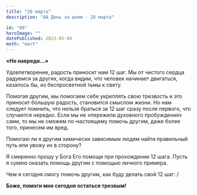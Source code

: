```yaml
---
title: "28 марта"
description: "АА День за днем - 28 марта"

id: "88"
heroImage: ""
datePublished: 2023-05-04
moth: "mart"
---
```


**«Не навреди…»**

Удовлетворение, радость приносит нам 12 шаг. Мы от чистого сердца радуемся за
других, когда видим, что человек начинает двигаться, казалось бы, из
беспросветной тьмы к свету.

Помогая другим, мы помогаем себе укреплять свою трезвость и это приносит
большую радость, становится смыслом жизни. Но нам следует помнить, что нельзя
браться за 12 шаг сразу после первого, что случается нередко. Если мы не
«пережили духовного пробуждения» сами, то мы не сможем по-настоящему помочь
другим, даже более того, принесем им вред.

Помогаю ли я другим химически зависимым людям найти правильный путь или увожу
их в сторону?

Я смиренно прошу у Бога Его помощи при прохождении 12 шага. Пусть я сумею
оказать помощь другим с помощью личного примера.

Чем я сегодня смогу помочь другим, как буду делать свой 12 шаг: /

**Боже, помоги мне сегодня остаться трезвым!**
